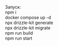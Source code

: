 Запуск:  
npm i  
docker compose up -d  
npx drizzle-kit generate  
npx drizzle-kit migrate  
npm run build  
npm run start
